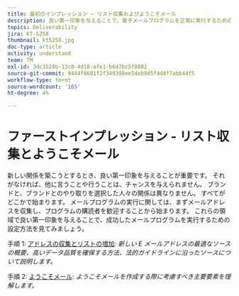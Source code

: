 ```yaml
---
title: 最初のインプレッション — リスト収集およびようこそメール
description: 良い第一印象を与えることで、電子メールプログラムを正常に実行するための設定を行う方法を学びます。
topics: Deliverability
jira: KT-5258
thumbnail: kt5258.jpg
doc-type: article
activity: understand
team: TM
exl-id: 3dc3528b-13c8-4d18-afe1-b647bc5f8082
source-git-commit: 9444f8601f2f349398ee5deb9d5f4d4f7abb44f5
workflow-type: tm+mt
source-wordcount: '165'
ht-degree: 4%

---
```


# ファーストインプレッション - リスト収集とようこそメール

新しい関係を築こうとするとき、良い第一印象を与えることが重要です。 それがなければ、他に言うことや行うことは、チャンスを与えられません。 ブランドと、ブランドとのやり取りを選択した人々の関係は異なりません。 すべてがどこかで始まります。 メールプログラムの実行に関しては、まずメールアドレスを収集し、プログラムの購読者を歓迎することから始まります。 これらの領域で良い第一印象を与えることで、成功したメールプログラムを実行するための設定方法を見てみましょう。

手順 1:  [アドレスの収集とリストの増加](/help/first-impressions/address-collection-and-list-growth.md):
*新しい E メールアドレスの最適なソースの概要、高いデータ品質を確保する方法、法的ガイドラインに沿ったソースについて説明します。*

手順 2:  [ようこそメール](/help/first-impressions/welcome-emails.md):
*ようこそメールを作成する際に考慮すべき主要要素を理解します。*

